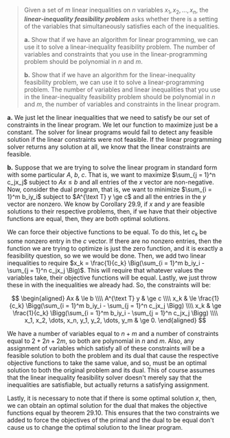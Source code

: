 > Given a set of $m$ linear inequalities on $n$ variables $x_1, x_2, \dots, x_n$, the ***linear-inequality feasibility problem*** asks whether there is a setting of the variables that simultaneously satisfies each of the inequalities.
> 
> **a.** Show that if we have an algorithm for linear programming, we can use it to solve a linear-inequality feasibility problem. The number of variables and constraints that you use in the linear-programming problem should be polynomial in $n$ and $m$.
> 
> **b.** Show that if we have an algorithm for the linear-inequality feasibility problem, we can use it to solve a linear-programming problem. The number of variables and linear inequalities that you use in the linear-inequality feasibility problem should be polynomial in $n$ and $m$, the number of variables and constraints in the linear program.

**a.** We just let the linear inequalities that we need to satisfy be our set of constraints in the linear program. We let our function to maximize just be a constant. The solver for linear programs would fail to detect any feasible solution if the linear constraints were not feasible. If the linear programming solver returns any solution at all, we know that the linear constraints are feasible.

**b.** Suppose that we are trying to solve the linear program in standard form with some particular $A$, $b$, $c$. That is, we want to maximize $\sum_{j = 1}^n c_jx_j$ subject to $Ax \le b$ and all entries of the $x$ vector are non-negative. Now, consider the dual program, that is, we want to minimize $\sum_{i = 1}^m b_iy_i$ subject to $A^{\text T} y \ge c$ and all the entries in the $y$ vector are nonzero. We know by Corollary 29.9, if $x$ and $y$ are feasible solutions to their respective problems, then, if we have that their objective functions are equal, then, they are both optimal solutions.

We can force their objective functions to be equal. To do this, let $c_k$ be some nonzero entry in the $c$ vector. If there are no nonzero entries, then the function we are trying to optimize is just the zero function, and it is exactly a feasibility question, so we we would be done. Then, we add two linear inequalities to require $x_k = \frac{1}{c_k} \Big(\sum_{i = 1}^m b_iy_i - \sum_{j = 1}^n c_jx_j \Big)$. This will require that whatever values the variables take, their objective functions will be equal. Lastly, we just throw these in with the inequalities we already had. So, the constraints will be:

$$
\begin{aligned}
           Ax & \le b \\\\
A^{\text T} y & \ge c \\\\
          x_k & \le \frac{1}{c_k} \Bigg(\sum_{i = 1}^m b_iy_i - \sum_{j = 1}^n c_jx_j \Bigg) \\\\
          x_k & \ge \frac{1}{c_k} \Bigg(\sum_{i = 1}^m b_iy_i - \sum_{j = 1}^n c_jx_j \Bigg) \\\\
x_1, x_2, \dots, x_n, y_1, y_2, \dots, y_m & \ge 0.
\end{aligned}
$$

We have a number of variables equal to $n + m$ and a number of constraints equal to $2 + 2n + 2m$, so both are polynomial in $n$ and $m$. Also, any assignment of variables which satisfy all of these constraints will be a feasible solution to both the problem and its dual that cause the respective objective functions to take the same value, and so, must be an optimal solution to both the original problem and its dual. This of course assumes that the linear inequality feasibility solver doesn't merely say that the inequalities are satisfiable, but actually returns a satisfying assignment.

Lastly, it is necessary to note that if there is some optimal solution $x$, then, we can obtain an optimal solution for the dual that makes the objective functions equal by theorem 29.10. This ensures that the two constraints we added to force the objectives of the primal and the dual to be equal don't cause us to change the optimal solution to the linear program.
